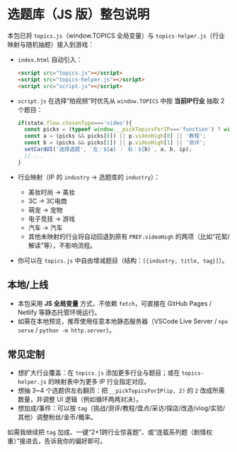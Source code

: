 
# 选题库（JS 版）整包说明

本包已将 `topics.js`（window.TOPICS 全局变量）与 `topics-helper.js`（行业映射与随机抽题）接入到游戏：

- `index.html` 自动引入：
  ```html
  <script src="topics.js"></script>
  <script src="topics-helper.js"></script>
  <script src="script.js"></script>
  ```

- `script.js` 在选择“拍视频”时优先从 `window.TOPICS` 中按 **当前IP行业** 抽取 2 个题目：
  ```js
  if(state.flow.chosenType==='video'){
    const picks = (typeof window.__pickTopicsForIP==='function') ? window.__pickTopicsForIP(ip,2) : [];
    const a = (picks && picks[0]) || p.videoHigh[0] || '教程';
    const b = (picks && picks[1]) || p.videoHigh[1] || '测评';
    setCardUI('选择选题', `左：${a} ｜ 右：${b}`, a, b, ip);
    // ...
  }
  ```

- 行业映射（IP 的 `industry` → 选题库的 `industry`）：
  - 美妆时尚 → 美妆
  - 3C → 3C电商
  - 萌宠 → 宠物
  - 电子竞技 → 游戏
  - 汽车 → 汽车
  - 其他未映射的行业将自动回退到原有 `PREF.videoHigh` 的两项（比如“花絮/解读”等），不影响流程。

- 你可以在 `topics.js` 中自由增减题目（结构：`[{industry, title, tag}]`）。

## 本地/上线

- 本包采用 **JS 全局变量** 方式，不依赖 `fetch`，可直接在 GitHub Pages / Netlify 等静态托管环境运行。
- 如需在本地预览，推荐使用任意本地静态服务器（VSCode Live Server / `npx serve` / `python -m http.server`）。

## 常见定制

- 想扩大行业覆盖：在 `topics.js` 添加更多行业与题目；或在 `topics-helper.js` 的映射表中为更多 IP 行业指定对应。
- 想抽 3~4 个选题供左右翻页：把 `__pickTopicsForIP(ip, 2)` 的 `2` 改成所需数量，并调整 UI 逻辑（例如循环两两对决）。
- 想加成/事件：可以按 `tag`（挑战/测评/教程/盘点/采访/探店/改造/vlog/实验/其他）调整粉丝/金币/概率。

如需我继续把 `tag` 加成、一键“2+1跨行业惊喜题”、或“连载系列题（剧情权重）”接进去，告诉我你的偏好即可。
